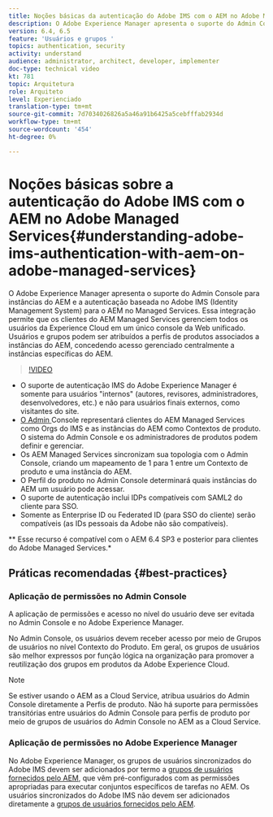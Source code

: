 ```yaml
---
title: Noções básicas da autenticação do Adobe IMS com o AEM no Adobe Managed Services
description: O Adobe Experience Manager apresenta o suporte do Admin Console para instâncias do AEM e a autenticação baseada no Adobe IMS (Identity Management System) para o AEM no Managed Services.   Essa integração permite que os clientes do AEM Managed Services gerenciem todos os usuários da Experience Cloud em um único console da Web unificado. Usuários e grupos podem ser atribuídos a perfis de produtos associados a instâncias do AEM, concedendo acesso gerenciado centralmente a instâncias específicas do AEM.
version: 6.4, 6.5
feature: 'Usuários e grupos '
topics: authentication, security
activity: understand
audience: administrator, architect, developer, implementer
doc-type: technical video
kt: 781
topic: Arquitetura
role: Arquiteto
level: Experienciado
translation-type: tm+mt
source-git-commit: 7d7034026826a5a46a91b6425a5cebfffab2934d
workflow-type: tm+mt
source-wordcount: '454'
ht-degree: 0%

---
```



# Noções básicas sobre a autenticação do Adobe IMS com o AEM no Adobe Managed Services{#understanding-adobe-ims-authentication-with-aem-on-adobe-managed-services}

O Adobe Experience Manager apresenta o suporte do Admin Console para instâncias do AEM e a autenticação baseada no Adobe IMS (Identity Management System) para o AEM no Managed Services.   Essa integração permite que os clientes do AEM Managed Services gerenciem todos os usuários da Experience Cloud em um único console da Web unificado. Usuários e grupos podem ser atribuídos a perfis de produtos associados a instâncias do AEM, concedendo acesso gerenciado centralmente a instâncias específicas do AEM.

>[!VIDEO](https://video.tv.adobe.com/v/26170?quality=12&learn=on)

* O suporte de autenticação IMS do Adobe Experience Manager é somente para usuários &quot;internos&quot; (autores, revisores, administradores, desenvolvedores, etc.) e não para usuários finais externos, como visitantes do site.
* [O Admin ](https://adminconsole.adobe.com/) Console representará clientes do AEM Managed Services como Orgs do IMS e as instâncias do AEM como Contextos de produto. O sistema do Admin Console e os administradores de produtos podem definir e gerenciar.
* Os AEM Managed Services sincronizam sua topologia com o Admin Console, criando um mapeamento de 1 para 1 entre um Contexto de produto e uma instância do AEM.
* O Perfil do produto no Admin Console determinará quais instâncias do AEM um usuário pode acessar.
* O suporte de autenticação inclui IDPs compatíveis com SAML2 do cliente para SSO.
* Somente as Enterprise ID ou Federated ID (para SSO do cliente) serão compatíveis (as IDs pessoais da Adobe não são compatíveis).

** Esse recurso é compatível com o AEM 6.4 SP3 e posterior para clientes do Adobe Managed Services.*

## Práticas recomendadas {#best-practices}

### Aplicação de permissões no Admin Console

A aplicação de permissões e acesso no nível do usuário deve ser evitada no Admin Console e no Adobe Experience Manager.

No Admin Console, os usuários devem receber acesso por meio de Grupos de usuários no nível Contexto do Produto. Em geral, os grupos de usuários são melhor expressos por função lógica na organização para promover a reutilização dos grupos em produtos da Adobe Experience Cloud.

>[!NOTE]
>
> Se estiver usando o AEM as a Cloud Service, atribua usuários do Admin Console diretamente a Perfis de produto. Não há suporte para permissões transitórias entre usuários do Admin Console para perfis de produto por meio de grupos de usuários do Admin Console no AEM as a Cloud Service.

### Aplicação de permissões no Adobe Experience Manager

No Adobe Experience Manager, os grupos de usuários sincronizados do Adobe IMS devem ser adicionados por termo a [grupos de usuários fornecidos pelo AEM](https://helpx.adobe.com/experience-manager/6-4/sites/administering/using/security.html), que vêm pré-configurados com as permissões apropriadas para executar conjuntos específicos de tarefas no AEM. Os usuários sincronizados do Adobe IMS não devem ser adicionados diretamente a [grupos de usuários fornecidos pelo AEM](https://helpx.adobe.com/experience-manager/6-4/sites/administering/using/security.html).
